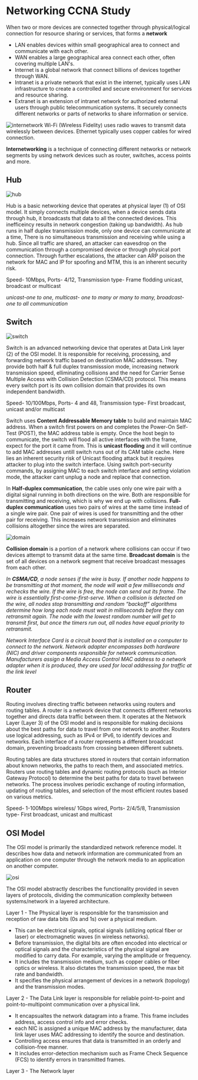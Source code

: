 # Networking CCNA Study

When two or more devices are connected together through physical/logical connection for resource sharing or services, that forms a **network**

- LAN enables devices within small geographical area to connect and communicate with each other. 
- WAN enables a large geographical area connect each other, often covering multiple LAN's.
- Internet is a global network that connect billions of devices together through WAN.
- Intranet is a private network that exist in the internet, typically uses LAN infrastructure to create a controlled and secure environment for services and resource sharing.
- Extranet is an extension of intranet network for authorized external users through public telecommunication systems. It securely connects different networks or parts of networks to share information or service.

![internetwork](https://www.scaler.com/topics/images/internetworking-in-computer-networks-1.webp) 
Wi-Fi (Wireless Fidelity) uses radio waves to transmit data wirelessly between devices.
Ethernet typically uses copper cables for wired connection. 

**Internetworking** is a technique of connecting different networks or network segments by using network devices such as router, switches, access points and more.

## Hub
![hub](https://media.fs.com/images/community/upload/wangEditor/201909/12/_1568281840_ZK4myJNWO8.gif)

Hub is a basic networking device that operates at physical layer (1) of OSI model. It simply connects multiple devices, when a device sends data through hub, it broadcasts that data to all the connected devices. This inefficeincy results in network congestion (taking up bandwidth). As hub runs in half duplex transmission mode, only one device can communicate at a time, There is no simultaneous transmission and receiving while using a hub. Since all traffic are shared, an attacker can eavesdrop on the communication through a compromised device or through physical port connection. Through further escalations, the attacker can ARP poison the network for MAC and IP for spoofing and MTM, this is an inherent security risk. 

Speed- 10Mbps, Ports- 4/12,  Transmission type- Frame flodding unicast, broadcast or multicast

_unicast-one to one, multicast- one to many or many to many, broadcast- one to all communication_

## Switch
![switch](https://thecybersecuritymancom.files.wordpress.com/2018/07/h5yvl.gif)

Switch is an advanced networking device that operates at Data Link layer (2) of the OSI model. It is responsible for receiving, processing, and forwarding network traffic based on destination MAC addresses. They provide both half & full duplex transmisssion mode, increasing network transmission speed, elliminating collisions and the need for Carrier Sense Multiple Access with Collision Detection (CSMA/CD) protocol. This means every switch port is its own collision domain that provides its own independent bandwidth.

Speed- 10/100Mbps, Ports- 4 and 48,  Transmission type- First broadcast, unicast and/or multicast

Switch uses **Content Addressable Memory table** to build and maintain MAC address. When a switch first powers on and completes the Power-On Self-Test (POST), the MAC address table is empty. Once the host begin to communicate, the switch will flood all active interfaces with the frame, expect for the port it came from. This is **unicast flooding** and it will continue to add MAC addresses untill switch runs out of its CAM table cache. Here lies an inherent security risk of Unicast flooding attack but it requires attacker to plug into the switch interface. Using switch port-security commands, by assigning MAC to each switch interface and setting violation mode, the attacker cant unplug a node and replace that connection. 

In **Half-duplex communication**, the cable uses only one wire pair with a digital signal running in both directions on the wire. Both are responsible for transmitting and receiving, which is why we end up with collisions. **Full-duplex communication** uses two pairs of wires at the same time instead of a single wire pair. One pair of wires is used for transmitting and the other pair for receiving. This increases network transmission and eliminates collisions altogether since the wires are separated.

![domain](https://miro.medium.com/v2/resize:fit:1400/1*QongA93TNo_H40D_UGZ9yQ.png)

**Collision domain** is a portion of a network where collisions can occur if two devices attempt to transmit data at the same time. **Broadcast domain** is the set of all devices on a network segment that receive broadcast messages from each other.  

*In **CSMA/CD**, a node senses if the wire is busy. If another node happens to be transmitting at that moment, the node will wait a few milliseconds and rechecks the wire. If the wire is free, the node can send out its frame. The wire is essentially first-come-first-serve. When a collision is detected on the wire, all nodes stop transmitting and random “backoff” algorithms determine how long each node must wait in milliseconds before they can retransmit again. The node with the lowest random number will get to transmit first, but once the timers run out, all nodes have equal priority to retransmit.*

*Network Interface Card is a circuit board that is installed on a computer to connect to the network. Network adapter encompasses both hardware (NIC) and driver components responsible for network communication. Manufacturers assign a Media Access Control MAC address to a network adapter when it is produced, they are used for local addressing for traffic at the link level*

## Router
Routing involves directing traffic between networks using routers and routing tables. A router is a network device that connects different networks together and directs data traffic between them. It operates at the Network Layer (Layer 3) of the OSI model and is responsible for making decisions about the best paths for data to travel from one network to another. Routers use logical addressing, such as IPv4 or IPv6, to identify devices and networks. Each interface of a router represents a different broadcast domain, preventing broadcasts from crossing between different subnets. 

Routing tables are data structures stored in routers that contain information about known networks, the paths to reach them, and associated metrics. Routers use routing tables and dynamic routing protocols (such as Interior Gateway Protocol) to determine the best paths for data to travel between networks. The process involves periodic exchange of routing information, updating of routing tables, and selection of the most efficient routes based on various metrics.

Speed- 1-100Mbps wireless/ 1Gbps wired, Ports- 2/4/5/8,  Transmission type- First broadcast, unicast and multicast

## OSI Model
The OSI model is primarily the standardized network reference model. It describes how data and network information are communicated from an application on one computer through the network media to an application on another computer.

![osi](https://storage.googleapis.com/blogs-images/ciscoblogs/1/osi-550x425.gif)

The OSI model abstractly describes the functionality provided in seven layers of protocols, dividing the communication complexity between systems/network in a layered architecture. 

Layer 1 - The Physical layer is responsible for the transmission and reception of raw data bits (0s and 1s) over a physical medium. 
- This can be electrical signals, optical signals (utilizing optical fiber or laser) or electromagnetic waves (in wireless networks).
- Before transmission, the digital bits are often encoded into electrical or optical signals and the characteristics of the physical signal are modified to carry data. For example, varying the amplitude or frequency.
- It includes the transmission medium, such as copper cables or fiber optics or wireless. It also dictates the transmission speed, the max bit rate and bandwidth.
- It specifies the physical arrangement of devices in a network (topology) and the transmission modes.

Layer 2 - The Data Link layer is responsible for reliable point-to-point and point-to-multipoint communication over a physical link.
- It encapsualtes the network datagram into a frame. This frame includes address, access control info and error checks.
- each NIC is assigned a unique MAC address by the manufacturer, data link layer uses MAC addressing to identify the source and destination.
- Controlling access ensures that data is transmitted in an orderly and collision-free manner.
- It includes error-detection mechanism such as Frame Check Sequence (FCS) to identify errors in transmitted frames.

Layer 3 - The Network layer

